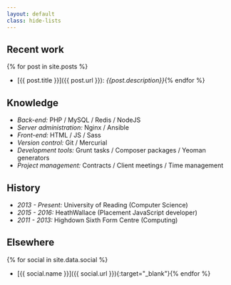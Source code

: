 ```yaml
---
layout: default
class: hide-lists
---
```


## Recent work

{% for post in site.posts %}
- [{{ post.title }}]({{ post.url }}): *{{post.description}}*{% endfor %}

## Knowledge

- *Back-end:* PHP / MySQL / Redis / NodeJS
- *Server administration:* Nginx / Ansible
- *Front-end:* HTML / JS / Sass
- *Version control:* Git / Mercurial
- *Development tools:* Grunt tasks / Composer packages  / Yeoman generators
- *Project management:* Contracts / Client meetings / Time management

## History

- *2013 - Present:* University of Reading (Computer Science)
- *2015 - 2016:* HeathWallace (Placement JavaScript developer)
- *2011 - 2013:* Highdown Sixth Form Centre (Computing)

## Elsewhere

{% for social in site.data.social %}
- [{{ social.name }}]({{ social.url }}){:target="_blank"}{% endfor %}
